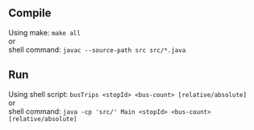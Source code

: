 
## Compile

Using make:
`make all`
<br/>
or <br/>
shell command: `javac --source-path src src/*.java`


## Run

Using shell script:
`busTrips <stopId> <bus-count> [relative/absolute]`
<br/>
or <br/>
shell command: `java -cp 'src/' Main <stopId> <bus-count> [relative/absolute]`
